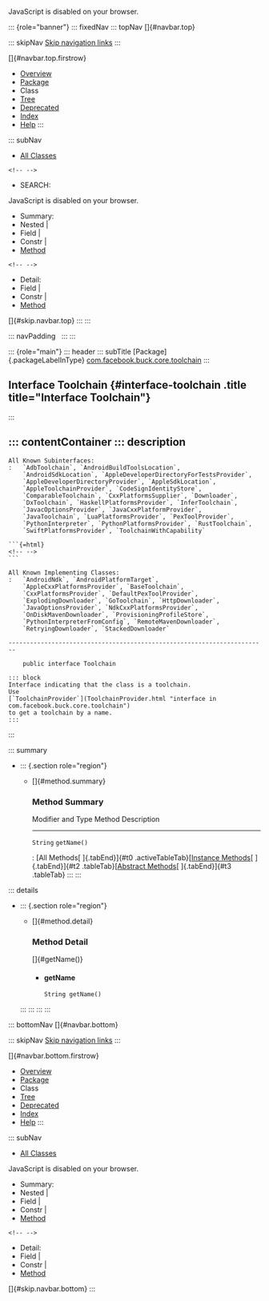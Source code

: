 <div>

JavaScript is disabled on your browser.

</div>

::: {role="banner"}
::: fixedNav
::: topNav
[]{#navbar.top}

::: skipNav
[Skip navigation links](#skip.navbar.top "Skip navigation links")
:::

[]{#navbar.top.firstrow}

-   [Overview](../../../../../index.html)
-   [Package](package-summary.html)
-   Class
-   [Tree](package-tree.html)
-   [Deprecated](../../../../../deprecated-list.html)
-   [Index](../../../../../index-all.html)
-   [Help](../../../../../help-doc.html)
:::

::: subNav
-   [All Classes](../../../../../allclasses.html)

```{=html}
<!-- -->
```
-   SEARCH:

<div>

<div>

JavaScript is disabled on your browser.

</div>

</div>

<div>

-   Summary: 
-   Nested \| 
-   Field \| 
-   Constr \| 
-   [Method](#method.summary)

```{=html}
<!-- -->
```
-   Detail: 
-   Field \| 
-   Constr \| 
-   [Method](#method.detail)

</div>

[]{#skip.navbar.top}
:::
:::

::: navPadding
 
:::
:::

::: {role="main"}
::: header
::: subTitle
[Package]{.packageLabelInType} [com.facebook.buck.core.toolchain](package-summary.html)
:::

## Interface Toolchain {#interface-toolchain .title title="Interface Toolchain"}
:::

::: contentContainer
::: description
-   

    All Known Subinterfaces:
    :   `AdbToolchain`, `AndroidBuildToolsLocation`,
        `AndroidSdkLocation`, `AppleDeveloperDirectoryForTestsProvider`,
        `AppleDeveloperDirectoryProvider`, `AppleSdkLocation`,
        `AppleToolchainProvider`, `CodeSignIdentityStore`,
        `ComparableToolchain`, `CxxPlatformsSupplier`, `Downloader`,
        `DxToolchain`, `HaskellPlatformsProvider`, `InferToolchain`,
        `JavacOptionsProvider`, `JavaCxxPlatformProvider`,
        `JavaToolchain`, `LuaPlatformsProvider`, `PexToolProvider`,
        `PythonInterpreter`, `PythonPlatformsProvider`, `RustToolchain`,
        `SwiftPlatformsProvider`, `ToolchainWithCapability`

    ```{=html}
    <!-- -->
    ```

    All Known Implementing Classes:
    :   `AndroidNdk`, `AndroidPlatformTarget`,
        `AppleCxxPlatformsProvider`, `BaseToolchain`,
        `CxxPlatformsProvider`, `DefaultPexToolProvider`,
        `ExplodingDownloader`, `GoToolchain`, `HttpDownloader`,
        `JavaOptionsProvider`, `NdkCxxPlatformsProvider`,
        `OnDiskMavenDownloader`, `ProvisioningProfileStore`,
        `PythonInterpreterFromConfig`, `RemoteMavenDownloader`,
        `RetryingDownloader`, `StackedDownloader`

    ------------------------------------------------------------------------

        public interface Toolchain

    ::: block
    Interface indicating that the class is a toolchain.
    Use
    [`ToolchainProvider`](ToolchainProvider.html "interface in com.facebook.buck.core.toolchain")
    to get a toolchain by a name.
    :::
:::

::: summary
-   ::: {.section role="region"}
    -   []{#method.summary}

        ### Method Summary

          Modifier and Type   Method        Description
          ------------------- ------------- -------------
          `String`            `getName()`    

          : [All Methods[ ]{.tabEnd}]{#t0 .activeTableTab}[[Instance
          Methods](javascript:show(2);)[ ]{.tabEnd}]{#t2
          .tableTab}[[Abstract
          Methods](javascript:show(4);)[ ]{.tabEnd}]{#t3 .tableTab}
    :::
:::

::: details
-   ::: {.section role="region"}
    -   []{#method.detail}

        ### Method Detail

        []{#getName()}

        -   #### getName

            ``` methodSignature
            String getName()
            ```
    :::
:::
:::
:::

::: bottomNav
[]{#navbar.bottom}

::: skipNav
[Skip navigation links](#skip.navbar.bottom "Skip navigation links")
:::

[]{#navbar.bottom.firstrow}

-   [Overview](../../../../../index.html)
-   [Package](package-summary.html)
-   Class
-   [Tree](package-tree.html)
-   [Deprecated](../../../../../deprecated-list.html)
-   [Index](../../../../../index-all.html)
-   [Help](../../../../../help-doc.html)
:::

::: subNav
-   [All Classes](../../../../../allclasses.html)

<div>

<div>

JavaScript is disabled on your browser.

</div>

</div>

<div>

-   Summary: 
-   Nested \| 
-   Field \| 
-   Constr \| 
-   [Method](#method.summary)

```{=html}
<!-- -->
```
-   Detail: 
-   Field \| 
-   Constr \| 
-   [Method](#method.detail)

</div>

[]{#skip.navbar.bottom}
:::
